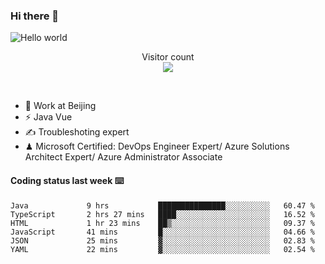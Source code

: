### Hi there 👋

<img src="https://raw.githubusercontent.com/sagar-viradiya/sagar-viradiya/master/resources/banner.png" alt="Hello world">
<p align="center"> 
  Visitor count<br/>
  <img src="https://profile-counter.glitch.me/youszoe/count.svg" />
</p>
<br/>

- 🍻 Work at Beijing 
- ⚡ Java Vue
- ✍️ Troubleshoting expert
- ♟  Microsoft Certified: DevOps Engineer Expert/ Azure Solutions Architect Expert/ Azure Administrator Associate

#### Coding status last week ⌨️

<!--START_SECTION:waka-->

```text
Java             9 hrs           ███████████████░░░░░░░░░░   60.47 %
TypeScript       2 hrs 27 mins   ████░░░░░░░░░░░░░░░░░░░░░   16.52 %
HTML             1 hr 23 mins    ██▒░░░░░░░░░░░░░░░░░░░░░░   09.37 %
JavaScript       41 mins         █░░░░░░░░░░░░░░░░░░░░░░░░   04.66 %
JSON             25 mins         ▓░░░░░░░░░░░░░░░░░░░░░░░░   02.83 %
YAML             22 mins         ▓░░░░░░░░░░░░░░░░░░░░░░░░   02.54 %
```

<!--END_SECTION:waka-->

<br/>
<center><img src="http://ghchart.rshah.org/409ba5/yousazoe" alt="" /></center>


